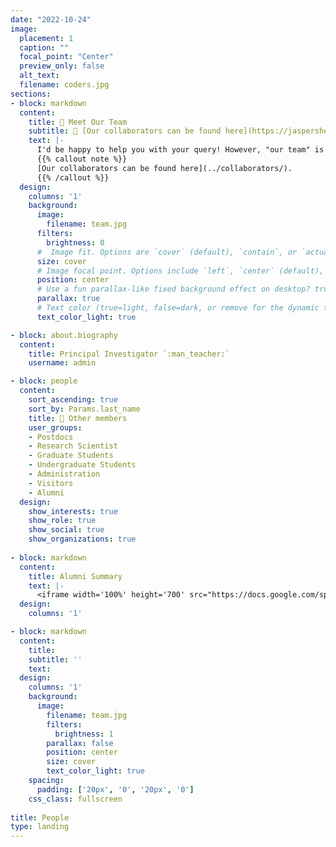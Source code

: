 ```yaml
---
date: "2022-10-24"
image:
  placement: 1
  caption: ""
  focal_point: "Center"
  preview_only: false
  alt_text: 
  filename: coders.jpg
sections:
- block: markdown
  content:
    title: 👥 Meet Our Team
    subtitle: 🤝 [Our collaborators can be found here](https://jaspershen-lab.github.io/collaborators/)
    text: |-
      I'd be happy to help you with your query! However, "our team" is a bit vague. Could you please provide more context or specify what kind of information you're looking for regarding "our team"? Are you looking for tips on building a team, managing a team, or something else entirely? The more details you provide, the better I can assist you.
      {{% callout note %}}
      [Our collaborators can be found here](../collaborators/).
      {{% /callout %}}
  design:
    columns: '1'
    background:
      image: 
        filename: team.jpg
      filters:
        brightness: 0
      #  Image fit. Options are `cover` (default), `contain`, or `actual` size.
      size: cover
      # Image focal point. Options include `left`, `center` (default), or `right`.
      position: center
      # Use a fun parallax-like fixed background effect on desktop? true/false
      parallax: true
      # Text color (true=light, false=dark, or remove for the dynamic theme color).
      text_color_light: true

- block: about.biography
  content:
    title: Principal Investigator `:man_teacher:`
    username: admin

- block: people
  content:
    sort_ascending: true
    sort_by: Params.last_name
    title: 👥 Other members
    user_groups:
    - Postdocs
    - Research Scientist
    - Graduate Students
    - Undergraduate Students
    - Administration
    - Visitors
    - Alumni
  design:
    show_interests: true
    show_role: true
    show_social: true
    show_organizations: true
    
- block: markdown
  content:
    title: Alumni Summary
    text: |-
      <iframe width='100%' height='700' src="https://docs.google.com/spreadsheets/d/1SdmT8HUF7bNdddzfAxXsrrzuBBv8nMmyn15Hm-3d650/edit?usp=sharing"></iframe>
  design:
    columns: '1'

- block: markdown
  content:
    title:
    subtitle: ''
    text:
  design:
    columns: '1'
    background:
      image: 
        filename: team.jpg
        filters:
          brightness: 1
        parallax: false
        position: center
        size: cover
        text_color_light: true
    spacing:
      padding: ['20px', '0', '20px', '0']
    css_class: fullscreen
    
title: People
type: landing
---
```

